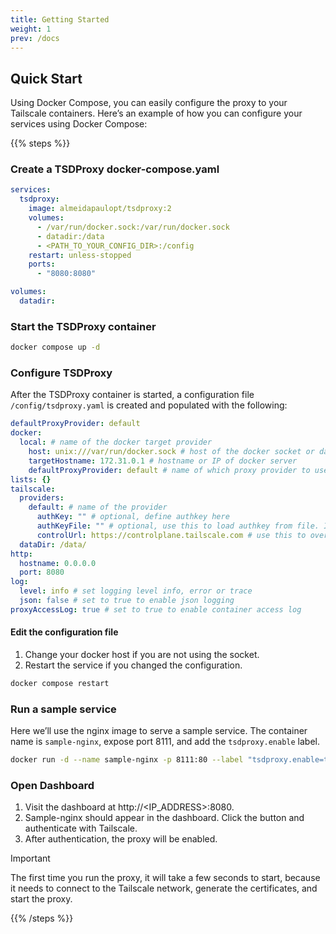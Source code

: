 ```yaml
---
title: Getting Started
weight: 1
prev: /docs
---
```


## Quick Start

Using Docker Compose, you can easily configure the proxy to your Tailscale
containers. Here’s an example of how you can configure your services using
Docker Compose:

{{% steps %}}

### Create a TSDProxy docker-compose.yaml

```yaml docker-compose.yml
services:
  tsdproxy:
    image: almeidapaulopt/tsdproxy:2
    volumes:
      - /var/run/docker.sock:/var/run/docker.sock
      - datadir:/data
      - <PATH_TO_YOUR_CONFIG_DIR>:/config
    restart: unless-stopped
    ports:
      - "8080:8080"

volumes:
  datadir:
```

### Start the TSDProxy container

```bash
docker compose up -d
```

### Configure TSDProxy

After the TSDProxy container is started, a configuration file
`/config/tsdproxy.yaml` is created and populated with the following:

```yaml  {filename="/config/tsdproxy.yaml"}
defaultProxyProvider: default
docker:
  local: # name of the docker target provider
    host: unix:///var/run/docker.sock # host of the docker socket or daemon
    targetHostname: 172.31.0.1 # hostname or IP of docker server
    defaultProxyProvider: default # name of which proxy provider to use
lists: {}
tailscale:
  providers:
    default: # name of the provider
      authKey: "" # optional, define authkey here
      authKeyFile: "" # optional, use this to load authkey from file. If this is defined, Authkey is ignored
      controlUrl: https://controlplane.tailscale.com # use this to override the default control URL
  dataDir: /data/
http:
  hostname: 0.0.0.0
  port: 8080
log:
  level: info # set logging level info, error or trace
  json: false # set to true to enable json logging
proxyAccessLog: true # set to true to enable container access log
```

#### Edit the configuration file

1. Change your docker host if you are not using the socket.
2. Restart the service if you changed the configuration.

```bash
docker compose restart
```

### Run a sample service

Here we’ll use the nginx image to serve a sample service.
The container name is `sample-nginx`, expose port 8111, and add the
`tsdproxy.enable` label.

```bash
docker run -d --name sample-nginx -p 8111:80 --label "tsdproxy.enable=true" nginx:latest
```

### Open Dashboard

1. Visit the dashboard at http://<IP_ADDRESS>:8080.
2. Sample-nginx should appear in the dashboard. Click the button and
authenticate with Tailscale.
3. After authentication, the proxy will be enabled.

> [!IMPORTANT]
> The first time you run the proxy, it will take a few seconds to start, because
> it needs to connect to the Tailscale network, generate the certificates, and start
> the proxy.

{{% /steps %}}

